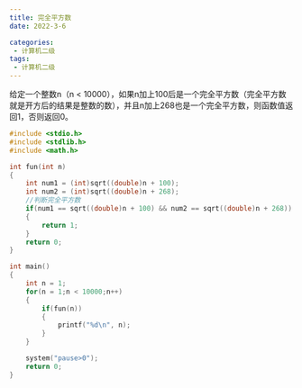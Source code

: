 ```yaml
---
title: 完全平方数
date: 2022-3-6

categories: 
 - 计算机二级
tags: 
 - 计算机二级
---
```


给定一个整数n（n < 10000），如果n加上100后是一个完全平方数（完全平方数就是开方后的结果是整数的数），并且n加上268也是一个完全平方数，则函数值返回1，否则返回0。

```c
#include <stdio.h>
#include <stdlib.h>
#include <math.h>

int fun(int n)
{
	int num1 = (int)sqrt((double)n + 100);
	int num2 = (int)sqrt((double)n + 268);
    //判断完全平方数
	if(num1 == sqrt((double)n + 100) && num2 == sqrt((double)n + 268))
	{
		return 1;
	}
	return 0;
}

int main()
{
	int n = 1;
	for(n = 1;n < 10000;n++)
	{
		if(fun(n))
		{
			printf("%d\n", n);
		}
	}

	system("pause>0");
	return 0;
}
```

